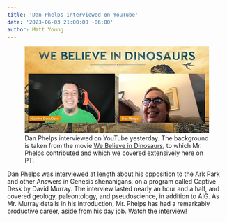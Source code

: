 ```yaml
---
title: 'Dan Phelps interviewed on YouTube'
date: '2023-06-03 21:00:00 -06:00'
author: Matt Young
---
```


<figure>
<img src="/uploads/2023/Phelps_YouTube_Interview_600.jpg" alt=" Dan Phelps with David Murray"/>
<figcaption>Dan Phelps interviewed on YouTube yesterday. The background is taken from the movie <a href="https://pandasthumb.org/archives/2019/04/reviews-of-documentary.html">We Believe in Dinosaurs</a>, to which Mr. Phelps contributed and which we covered extensively here on PT.
</figcaption>
</figure>

Dan Phelps was <a href="https://www.youtube.com/watch?v=y1d-DG0N1LU"> interviewed at length</a> about his opposition to the Ark Park and other Answers in Genesis shenanigans, on a program called Captive Desk by David Murray. The interview lasted nearly an hour and a half, and covered geology, paleontology, and pseudoscience, in addition to AIG. As Mr. Murray details in his introduction, Mr. Phelps has had a remarkably productive career, aside from his day job. Watch the interview! 
